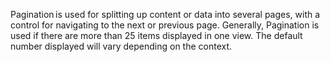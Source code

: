 Pagination is used for splitting up content or data into several pages, with a control for navigating to the next or previous page. Generally, Pagination is used if there are more than 25 items displayed in one view. The default number displayed will vary depending on the context.